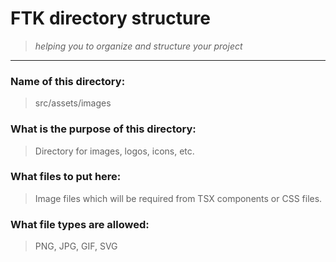 # FTK directory structure

> _helping you to organize and structure your project_

---

### Name of this directory:

> src/assets/images

### What is the purpose of this directory:

> Directory for images, logos, icons, etc.

### What files to put here:

> Image files which will be required from TSX components or CSS files.

### What file types are allowed:

> PNG, JPG, GIF, SVG
